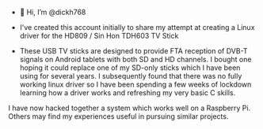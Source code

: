 - 👋 Hi, I’m @dickh768

- I've created this account initially to share my attempt at creating a Linux driver for the HD809 / Sin Hon TDH603  TV Stick

- These USB TV sticks are designed to provide FTA reception of DVB-T signals on Android tablets with both SD and HD channels. I bought one hoping it could replace one of my SD-only sticks which I have been using for several years. I subsequently found that there was no fully working linux driver so I have been spending a few weeks of lockdown learning how a driver works and refreshing my very basic C skills. 

I have now hacked together a system which works well on a Raspberry Pi. Others may find my experiences useful in pursuing similar projects.






